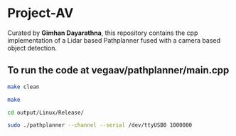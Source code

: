 # Project-AV

Curated by **Gimhan Dayarathna**, this repository contains the cpp implementation of a Lidar based Pathplanner fused with a camera based object detection.

## To run the code at vegaav/pathplanner/main.cpp

```bash
make clean
```
```bash
make
```
```bash
cd output/Linux/Release/
```
```bash
sudo ./pathplanner --channel --serial /dev/ttyUSB0 1000000
```
    
    
    
    
